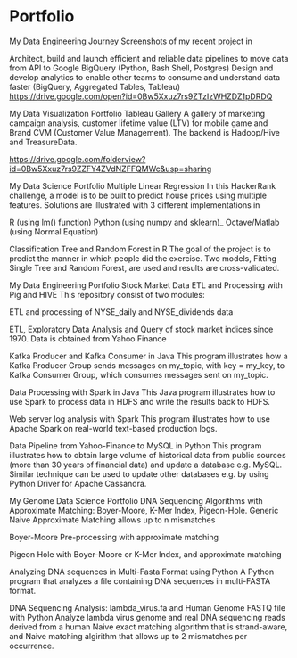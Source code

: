 # Portfolio
My Data Engineering Journey
Screenshots of my recent project in

Architect, build and launch efficient and reliable data pipelines to move data from API to Google BigQuery (Python, Bash Shell, Postgres)
Design and develop analytics to enable other teams to consume and understand data faster (BigQuery, Aggregated Tables, Tableau)
https://drive.google.com/open?id=0Bw5Xxuz7rs9ZTzIzWHZDZ1pDRDQ

My Data Visualization Portfolio
Tableau Gallery
A gallery of marketing campaign analysis, customer lifetime value (LTV) for mobile game and Brand CVM (Customer Value Management). The backend is Hadoop/Hive and TreasureData.

https://drive.google.com/folderview?id=0Bw5Xxuz7rs9ZZFY4ZVdNZFFQMWc&usp=sharing

My Data Science Portfolio
Multiple Linear Regression
In this HackerRank challenge, a model is to be built to predict house prices using multiple features. Solutions are illustrated with 3 different implementations in

R (using lm() function)
Python (using numpy and sklearn)_
Octave/Matlab (using Normal Equation)

Classification Tree and Random Forest in R
The goal of the project is to predict the manner in which people did the exercise. Two models, Fitting Single Tree and Random Forest, are used and results are cross-validated.

My Data Engineering Portfolio
Stock Market Data ETL and Processing with Pig and HIVE
This repository consist of two modules:

ETL and processing of NYSE_daily and NYSE_dividends data

ETL, Exploratory Data Analysis and Query of stock market indices since 1970. Data is obtained from Yahoo Finance

Kafka Producer and Kafka Consumer in Java
This program illustrates how a Kafka Producer Group sends messages on my_topic, with key = my_key, to Kafka Consumer Group, which consumes messages sent on my_topic.

Data Processing with Spark in Java
This Java program illustrates how to use Spark to process data in HDFS and write the results back to HDFS.

Web server log analysis with Spark
This program illustrates how to use Apache Spark on real-world text-based production logs.

Data Pipeline from Yahoo-Finance to MySQL in Python
This program illustrates how to obtain large volume of historical data from public sources (more than 30 years of financial data) and update a database e.g. MySQL. Similar technique can be used to update other databases e.g. by using Python Driver for Apache Cassandra.

My Genome Data Science Portfolio
DNA Sequencing Algorithms with Approximate Matching: Boyer-Moore, K-Mer Index, Pigeon-Hole.
Generic Naive Approximate Matching allows up to n mismatches

Boyer-Moore Pre-processing with approximate matching

Pigeon Hole with Boyer-Moore or K-Mer Index, and approximate matching

Analyzing DNA sequences in Multi-Fasta Format using Python
A Python program that analyzes a file containing DNA sequences in multi-FASTA format.

DNA Sequencing Analysis: lambda_virus.fa and Human Genome FASTQ file with Python
Analyze lambda virus genome and real DNA sequencing reads derived from a human
Naive exact matching algorithm that is strand-aware, and Naive matching algirithm that allows up to 2 mismatches per occurrence.
